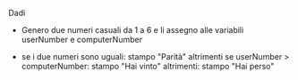 Dadi

- Genero due numeri casuali da 1 a 6 e li assegno alle variabili userNumber e computerNumber

- se i due numeri sono uguali:
    stampo "Parità"
  altrimenti se userNumber > computerNumber:
    stampo "Hai vinto"
  altrimenti:
    stampo "Hai perso"    
